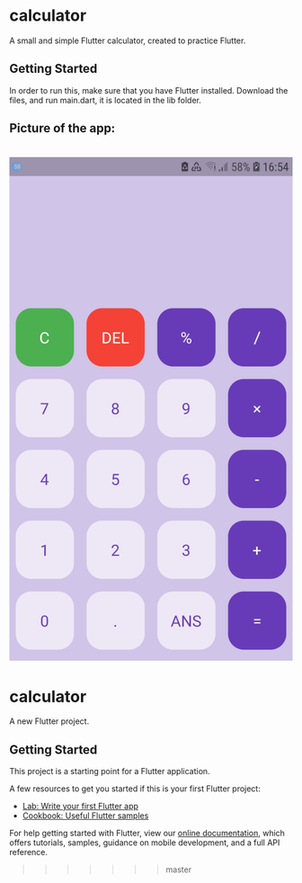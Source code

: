 # calculator

A small and simple Flutter calculator, created to practice Flutter.

## Getting Started

In order to run this, make sure that you have Flutter installed. Download the files, and run main.dart, it is located in the lib folder.

## Picture of the app:

![](Screenshot-for-Readme/calculator-app-screenhot.jpg)
=======
# calculator

A new Flutter project.

## Getting Started

This project is a starting point for a Flutter application.

A few resources to get you started if this is your first Flutter project:

- [Lab: Write your first Flutter app](https://flutter.dev/docs/get-started/codelab)
- [Cookbook: Useful Flutter samples](https://flutter.dev/docs/cookbook)

For help getting started with Flutter, view our
[online documentation](https://flutter.dev/docs), which offers tutorials,
samples, guidance on mobile development, and a full API reference.
>>>>>>> master
